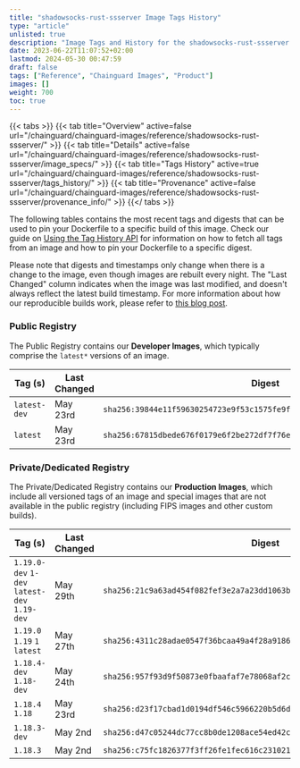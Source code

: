 ```yaml
---
title: "shadowsocks-rust-ssserver Image Tags History"
type: "article"
unlisted: true
description: "Image Tags and History for the shadowsocks-rust-ssserver Chainguard Image"
date: 2023-06-22T11:07:52+02:00
lastmod: 2024-05-30 00:47:59
draft: false
tags: ["Reference", "Chainguard Images", "Product"]
images: []
weight: 700
toc: true
---
```


{{< tabs >}}
{{< tab title="Overview" active=false url="/chainguard/chainguard-images/reference/shadowsocks-rust-ssserver/" >}}
{{< tab title="Details" active=false url="/chainguard/chainguard-images/reference/shadowsocks-rust-ssserver/image_specs/" >}}
{{< tab title="Tags History" active=true url="/chainguard/chainguard-images/reference/shadowsocks-rust-ssserver/tags_history/" >}}
{{< tab title="Provenance" active=false url="/chainguard/chainguard-images/reference/shadowsocks-rust-ssserver/provenance_info/" >}}
{{</ tabs >}}

The following tables contains the most recent tags and digests that can be used to pin your Dockerfile to a specific build of this image. Check our guide on [Using the Tag History API](/chainguard/chainguard-images/using-the-tag-history-api/) for information on how to fetch all tags from an image and how to pin your Dockerfile to a specific digest.

Please note that digests and timestamps only change when there is a change to the image, even though images are rebuilt every night. The "Last Changed" column indicates when the image was last modified, and doesn't always reflect the latest build timestamp. For more information about how our reproducible builds work, please refer to [this blog post](https://www.chainguard.dev/unchained/reproducing-chainguards-reproducible-image-builds).

### Public Registry
The Public Registry contains our **Developer Images**, which typically comprise the `latest*` versions of an image.

| Tag (s)       | Last Changed | Digest                                                                    |
|---------------|--------------|---------------------------------------------------------------------------|
|  `latest-dev` | May 23rd     | `sha256:39844e11f59630254723e9f53c1575fe9f6f49544301eb6294b23098ca849de4` |
|  `latest`     | May 23rd     | `sha256:67815dbede676f0179e6f2be272df7f76ee5388bbad9a28135e654e2ba58bb0a` |


### Private/Dedicated Registry
The Private/Dedicated Registry contains our **Production Images**, which include all versioned tags of an image and special images that are not available in the public registry (including FIPS images and other custom builds).

| Tag (s)                                       | Last Changed | Digest                                                                    |
|-----------------------------------------------|--------------|---------------------------------------------------------------------------|
|  `1.19.0-dev` `1-dev` `latest-dev` `1.19-dev` | May 29th     | `sha256:21c9a63ad454f082fef3e2a7a23dd1063b3808ee5632faf92ad8b1d9c465a563` |
|  `1.19.0` `1.19` `1` `latest`                 | May 27th     | `sha256:4311c28adae0547f36bcaa49a4f28a91861b14175f378fb2c3556e356fdc8858` |
|  `1.18.4-dev` `1.18-dev`                      | May 24th     | `sha256:957f93d9f50873e0fbaafaf7e78068af2cf3d61d7d4033a13da58accb221be4e` |
|  `1.18.4` `1.18`                              | May 23rd     | `sha256:d23f17cbad1d0194df546c5966220b5d6d1b98da9e655776037d0e4446e1a114` |
|  `1.18.3-dev`                                 | May 2nd      | `sha256:d47c05244dc77cc8b0de1208ace54ed42c011ab1247a5289718a6d3ce925bd49` |
|  `1.18.3`                                     | May 2nd      | `sha256:c75fc1826377f3ff26fe1fec616c231021bfaf00ff82be92cc02a46061e48701` |

